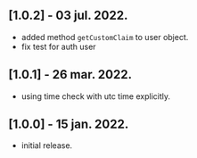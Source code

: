 ## [1.0.2] - 03 jul. 2022.
* added method ```getCustomClaim``` to user object.
* fix test for auth user

## [1.0.1] - 26 mar. 2022.
* using time check with utc time explicitly.

## [1.0.0] - 15 jan. 2022.
* initial release.
